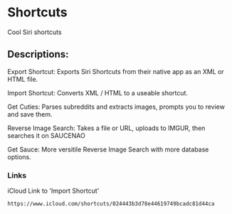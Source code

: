 # Shortcuts
Cool Siri shortcuts


## Descriptions:


Export Shortcut: Exports Siri Shortcuts from their native app as an XML or HTML file.

Import Shortcut: Converts XML / HTML to a useable shortcut.

Get Cuties: Parses subreddits and extracts images, prompts you to review and save them.

Reverse Image Search: Takes a file or URL, uploads to IMGUR, then searches it on SAUCENAO

Get Sauce: More versitile Reverse Image Search with more database options.

### Links

iCloud Link to 'Import Shortcut'

```
https://www.icloud.com/shortcuts/024443b3d78e44619749bcadc81d44ca
